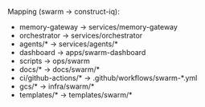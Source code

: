 Mapping (swarm -> construct-iq):
- memory-gateway -> services/memory-gateway
- orchestrator -> services/orchestrator
- agents/* -> services/agents/*
- dashboard -> apps/swarm-dashboard
- scripts -> ops/swarm
- docs/* -> docs/swarm/*
- ci/github-actions/* -> .github/workflows/swarm-*.yml
- gcs/* -> infra/swarm/*
- templates/* -> templates/swarm/*
